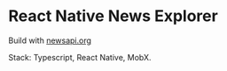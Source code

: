 # React Native News Explorer 
Build with [newsapi.org](https://newsapi.org)


Stack: Typescript, React Native, MobX.
